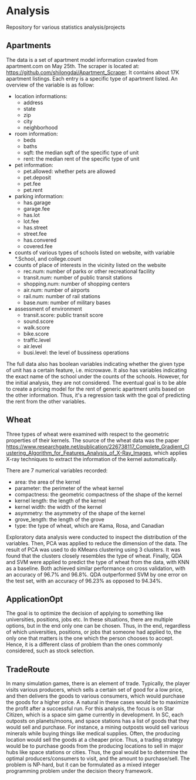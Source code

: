 # Analysis
Repository for various statistics analysis/projects

## Apartments

The data is a set of apartment model information crawled from apartment.com on May 25th. The 
scraper is located at: https://github.com/shilongdai/Apartment_Scraper.
It contains about 17K apartment listings. Each entry is a specific type of apartment listed.
An overview of the variable is as follow:

* location informations:
    * address
    * state
    * zip
    * city
    * neighborhood
* room information:
    * beds
    * baths
    * sqft: the median sqft of the specific type of unit
    * rent: the median rent of the specific type of unit
* pet information:
    * pet.allowed: whether pets are allowed
    * pet.deposit
    * pet.fee
    * pet.rent
* parking information:
    * has.garage
    * garage.fee
    * has.lot
    * lot.fee
    * has.street
    * street.fee
    * has.convered
    * covered.fee
* counts of various types of schools listed on website, with variable *.School, and college.count
* counts of place of interests in the vicinity listed on the website
    * rec.num: number of parks or other recreational facility
    * transit.num: number of public transit stations
    * shopping.num: number of shopping centers
    * air.num: number of airports
    * rail.num: number of rail stations
    * base.num: number of military bases
* assessment of environment
    * transit.score: public transit score
    * sound.score
    * walk.score
    * bike.score
    * traffic.level
    * air.level
    * busi.level: the level of bussiness operations

The full data also has boolean variables indicating whether the given type of 
unit has a certain feature, i.e. microwave. It also has variables indicating the 
exact name of the school under the counts of the schools. However, for the initial 
analysis, they are not considered. The eventual goal is to be able to create a pricing 
model for the rent of generic apartment units based on the other information. Thus, 
it's a regression task with the goal of predicting the rent from the other variables.


## Wheat

Three types of wheat were examined with respect to the geometric properties of
their kernels. The source of the wheat data was the paper https://www.researchgate.net/publication/226738117_Complete_Gradient_Clustering_Algorithm_for_Features_Analysis_of_X-Ray_Images, 
which applies X-ray techniques to extract the information of the kernel automatically.

There are 7 numerical variables recorded:

- area: the area of the kernel
- parameter: the perimeter of the wheat kernel
- compactness: the geometric compactness of the shape of the kernel
- kernel length: the length of the kernel
- kernel width: the width of the kernel
- asymmetry: the asymmetry of the shape of the kernel
- grove_length: the length of the grove
- type: the type of wheat, which are Kama, Rosa, and Canadian

Exploratory data analysis were conducted to inspect the distribution of the variables.
Then, PCA was applied to reduce the dimension of the data. The result of PCA was
used to do KMeans clustering using 3 clusters. It was found that the clusters closely 
resembles the type of wheat. Finally, QDA and SVM were applied to predict the type 
of wheat from the data, with KNN as a baseline. Both achieved similar performance 
on cross validation, with an accuracy of 96.7% and 96.8%. QDA outperformed SVM by 
one error on the test set, with an accuracy of 96.23% as opposed to 94.34%.

## ApplicationOpt

The goal is to optimize the decision of applying to something like universities, positions, jobs etc. In these situations, there are multiple options, but in the end only one can be chosen. Thus, in the end, regardless of which universities, positions, or jobs that someone had applied to, the only one that matters is the one which the person chooses to accept. Hence, it is a different class of problem than the ones commonly considered, such as stock selection.

## TradeRoute

In many simulation games, there is an element of trade. Typically, the player visits various producers, which sells a certain set of good for a low price, and then delivers the goods to various consumers, which would purchase the goods for a higher price. A natural in these cases would be to maximize the profit after a successful run. For this analysis, the focus is on Star Citizen, which is a space sim game currently in development. In SC, each outposts on planets/moons, and space stations has a list of goods that they would sell and purchase. For instance, a mining outposts would sell various minerals while buying things like medical supplies. Often, the producing location would sell the goods at a cheaper price. Thus, a trading strategy would be to purchase goods from the producing locations to sell in major hubs like space stations or cities. Thus, the goal would be to determine the optimal producers/consumers to visit, and the amount to purchase/sell. The problem is NP-hard, but it can be formulated as a mixed integer programming problem under the decision theory framework.


